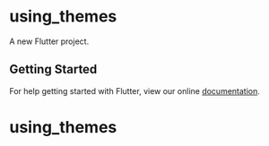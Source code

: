 # using_themes

A new Flutter project.

## Getting Started

For help getting started with Flutter, view our online
[documentation](https://flutter.io/).
# using_themes
